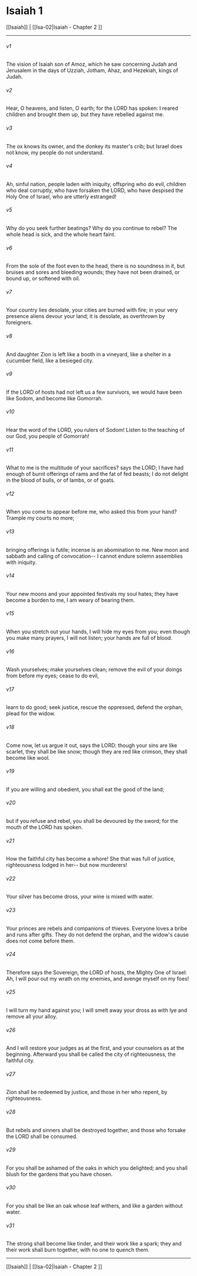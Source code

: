 # Isaiah 1

[[Isaiah]] | [[Isa-02|Isaiah - Chapter 2 ]]
***

###### v1
The vision of Isaiah son of Amoz, which he saw concerning Judah and Jerusalem in the days of Uzziah, Jotham, Ahaz, and Hezekiah, kings of Judah.
###### v2
Hear, O heavens, and listen, O earth; for the LORD has spoken: I reared children and brought them up, but they have rebelled against me.
###### v3
The ox knows its owner, and the donkey its master's crib; but Israel does not know, my people do not understand.
###### v4
Ah, sinful nation, people laden with iniquity, offspring who do evil, children who deal corruptly, who have forsaken the LORD, who have despised the Holy One of Israel, who are utterly estranged!
###### v5
Why do you seek further beatings? Why do you continue to rebel? The whole head is sick, and the whole heart faint.
###### v6
From the sole of the foot even to the head, there is no soundness in it, but bruises and sores and bleeding wounds; they have not been drained, or bound up, or softened with oil.
###### v7
Your country lies desolate, your cities are burned with fire; in your very presence aliens devour your land; it is desolate, as overthrown by foreigners.
###### v8
And daughter Zion is left like a booth in a vineyard, like a shelter in a cucumber field, like a besieged city.
###### v9
If the LORD of hosts had not left us a few survivors, we would have been like Sodom, and become like Gomorrah.
###### v10
Hear the word of the LORD, you rulers of Sodom! Listen to the teaching of our God, you people of Gomorrah!
###### v11
What to me is the multitude of your sacrifices? says the LORD; I have had enough of burnt offerings of rams and the fat of fed beasts; I do not delight in the blood of bulls, or of lambs, or of goats.
###### v12
When you come to appear before me, who asked this from your hand? Trample my courts no more;
###### v13
bringing offerings is futile; incense is an abomination to me. New moon and sabbath and calling of convocation-- I cannot endure solemn assemblies with iniquity.
###### v14
Your new moons and your appointed festivals my soul hates; they have become a burden to me, I am weary of bearing them.
###### v15
When you stretch out your hands, I will hide my eyes from you; even though you make many prayers, I will not listen; your hands are full of blood.
###### v16
Wash yourselves; make yourselves clean; remove the evil of your doings from before my eyes; cease to do evil,
###### v17
learn to do good; seek justice, rescue the oppressed, defend the orphan, plead for the widow.
###### v18
Come now, let us argue it out, says the LORD: though your sins are like scarlet, they shall be like snow; though they are red like crimson, they shall become like wool.
###### v19
If you are willing and obedient, you shall eat the good of the land;
###### v20
but if you refuse and rebel, you shall be devoured by the sword; for the mouth of the LORD has spoken.
###### v21
How the faithful city has become a whore! She that was full of justice, righteousness lodged in her-- but now murderers!
###### v22
Your silver has become dross, your wine is mixed with water.
###### v23
Your princes are rebels and companions of thieves. Everyone loves a bribe and runs after gifts. They do not defend the orphan, and the widow's cause does not come before them.
###### v24
Therefore says the Sovereign, the LORD of hosts, the Mighty One of Israel: Ah, I will pour out my wrath on my enemies, and avenge myself on my foes!
###### v25
I will turn my hand against you; I will smelt away your dross as with lye and remove all your alloy.
###### v26
And I will restore your judges as at the first, and your counselors as at the beginning. Afterward you shall be called the city of righteousness, the faithful city.
###### v27
Zion shall be redeemed by justice, and those in her who repent, by righteousness.
###### v28
But rebels and sinners shall be destroyed together, and those who forsake the LORD shall be consumed.
###### v29
For you shall be ashamed of the oaks in which you delighted; and you shall blush for the gardens that you have chosen.
###### v30
For you shall be like an oak whose leaf withers, and like a garden without water.
###### v31
The strong shall become like tinder, and their work like a spark; they and their work shall burn together, with no one to quench them.

***

[[Isaiah]] | [[Isa-02|Isaiah - Chapter 2 ]]
